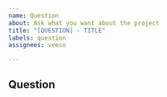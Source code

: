 ```yaml
---
name: Question
about: Ask what you want about the project
title: "[QUESTION] - TITLE"
labels: question
assignees: veeso

---
```


## Question

